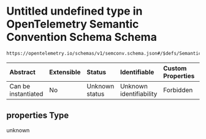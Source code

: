 # Untitled undefined type in OpenTelemetry Semantic Convention Schema Schema

```txt
https://opentelemetry.io/schemas/v1/semconv.schema.json#/$defs/SemanticConvention/properties
```



| Abstract            | Extensible | Status         | Identifiable            | Custom Properties | Additional Properties | Access Restrictions | Defined In                                                                           |
| :------------------ | :--------- | :------------- | :---------------------- | :---------------- | :-------------------- | :------------------ | :----------------------------------------------------------------------------------- |
| Can be instantiated | No         | Unknown status | Unknown identifiability | Forbidden         | Allowed               | none                | [semconv.schema.json\*](../../../schemas/semconv.schema.json "open original schema") |

## properties Type

unknown

